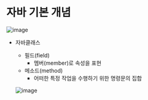 # 자바 기본 개념

![image](https://user-images.githubusercontent.com/102288426/190351298-39abee4d-aa1b-470e-960b-78075f3d48bf.png)


- 자바클래스
    - 필드(field) 
        - 멤버(member)로 속성을 표현
    - 메소드(method)
        - 어떠한 특정 작업을 수행하기 위한 명령문의 집합

    ![image](https://user-images.githubusercontent.com/102288426/190351819-b1b3d0d5-b660-4fce-a2b5-bc14eaa476cf.png)

